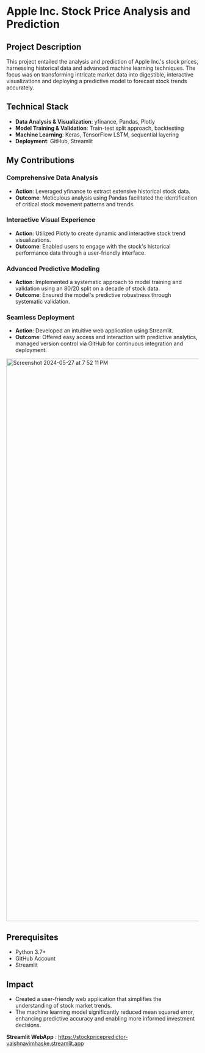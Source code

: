 # Apple Inc. Stock Price Analysis and Prediction

## Project Description
This project entailed the analysis and prediction of Apple Inc.'s stock prices, harnessing historical data and advanced machine learning techniques. The focus was on transforming intricate market data into digestible, interactive visualizations and deploying a predictive model to forecast stock trends accurately.

## Technical Stack
- **Data Analysis & Visualization**: yfinance, Pandas, Plotly
- **Model Training & Validation**: Train-test split approach, backtesting
- **Machine Learning**: Keras, TensorFlow LSTM, sequential layering
- **Deployment**: GitHub, Streamlit

## My Contributions
### Comprehensive Data Analysis
- **Action**: Leveraged yfinance to extract extensive historical stock data.
- **Outcome**: Meticulous analysis using Pandas facilitated the identification of critical stock movement patterns and trends.

### Interactive Visual Experience
- **Action**: Utilized Plotly to create dynamic and interactive stock trend visualizations.
- **Outcome**: Enabled users to engage with the stock's historical performance data through a user-friendly interface.

### Advanced Predictive Modeling
- **Action**: Implemented a systematic approach to model training and validation using an 80/20 split on a decade of stock data.
- **Outcome**: Ensured the model's predictive robustness through systematic validation.

### Seamless Deployment
- **Action**: Developed an intuitive web application using Streamlit.
- **Outcome**: Offered easy access and interaction with predictive analytics, managed version control via GitHub for continuous integration and deployment.
<img width="1470" alt="Screenshot 2024-05-27 at 7 52 11 PM" src="https://github.com/VMware237/stockpricepredictor/assets/159841485/5624a599-8d21-47ed-a7f4-b3ea1d5c6551">

## Prerequisites
- Python 3.7+
- GitHub Account
- Streamlit

## Impact
- Created a user-friendly web application that simplifies the understanding of stock market trends.
- The machine learning model significantly reduced mean squared error, enhancing predictive accuracy and enabling more informed investment decisions.

**Streamlit WebApp** : https://stockpricepredictor-vaishnavimhaske.streamlit.app
